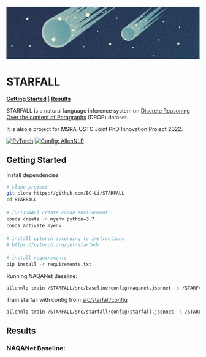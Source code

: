 ![header](imgs/header.png)
# STARFALL
[**Getting Started**](#getting-started) | [**Results**](#results)

STARFALL is a natural language inference system on [Discrete Reasoning Over the content of Paragraphs](https://allenai.org/data/drop) (DROP) dataset.

It is also a project for MSRA-USTC Joint PhD Innovation Project 2022.

<a href="https://pytorch.org/get-started/locally/"><img alt="PyTorch" src="https://img.shields.io/badge/PyTorch-ee4c2c?logo=pytorch&logoColor=white"></a>
<a href="https://github.com/allenai/allennlp"><img alt="Config: AllenNLP" src="https://img.shields.io/badge/Config-AllenNLP-89b8cd"></a>



## Getting Started

Install dependencies

```bash
# clone project
git clone https://github.com/BC-Li/STARFALL
cd STARFALL

# [OPTIONAL] create conda environment
conda create -n myenv python=3.7
conda activate myenv

# install pytorch according to instructions
# https://pytorch.org/get-started/

# install requirements
pip install -r requirements.txt
```

Running NAQANet Baseline:

```bash
allennlp train /STARFALL/src/baseline/config/naqanet.jsonnet -s /STARFALL/src/baseline/storage --include-package baseline
```

Train starfall with config from [src/starfall/config](configs/experiment/)

```bash
allennlp train /STARFALL/src/starfall/config/starfall.jsonnet -s /STARFALL/src/starfall/storage --include-package STARFALL
```

## Results

### NAQANet Baseline:

